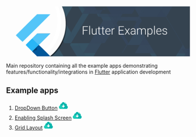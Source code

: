 ![Image](img/github_banner.png)

Main repository containing all the example apps demonstrating features/functionality/integrations in [Flutter](https://flutter.io/) application development

## Example apps

1.  [DropDown Button](/dropdown_button) [![download](img/ic_download.png)](https://kinolien.github.com/gitzip/?download=https://github.com/treasure-lau/flutter-examples/tree/master/dropdown_button)
1.  [Enabling Splash Screen](/enabling_splash_screen) [![download](img/ic_download.png)](https://kinolien.github.com/gitzip/?download=https://github.com/treasure-lau/flutter-examples/tree/master/enabling_splash_screen)
1.  [Grid Layout](/grid_layout) [![download](img/ic_download.png)](https://kinolien.github.com/gitzip/?download=https://github.com/treasure-lau/flutter-examples/tree/master/grid_layout)
